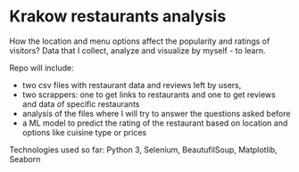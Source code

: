 # Krakow restaurants analysis
How the location and menu options affect the popularity and ratings of visitors? Data that I collect, analyze and visualize by myself - to learn.

Repo will include:
  * two csv files with restaurant data and reviews left by users,
  * two scrappers: one to get links to restaurants and one to get reviews and data of specific restaurants
  * analysis of the files where I will try to answer the questions asked before
  * a ML model to predict the rating of the restaurant based on location and options like cuisine type or prices
  
Technologies used so far: Python 3, Selenium, BeautufilSoup, Matplotlib, Seaborn
